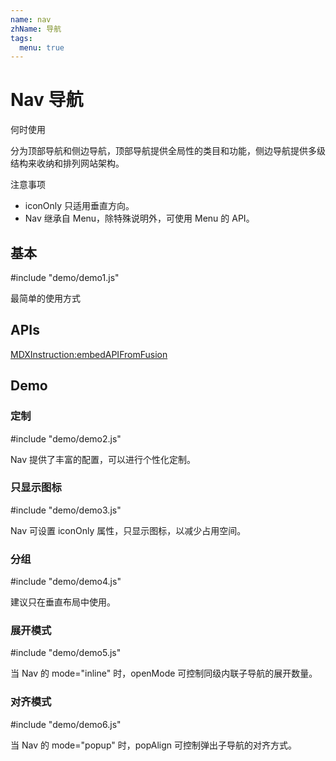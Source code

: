 ```yaml
---
name: nav
zhName: 导航
tags:
  menu: true
---
```


# Nav 导航

何时使用

分为顶部导航和侧边导航，顶部导航提供全局性的类目和功能，侧边导航提供多级结构来收纳和排列网站架构。

注意事项

 * iconOnly 只适用垂直方向。
 * Nav 继承自 Menu，除特殊说明外，可使用 Menu 的 API。


## 基本

#include "demo/demo1.js"

最简单的使用方式

## APIs

[MDXInstruction:embedAPIFromFusion](https://github.com/alibaba-fusion/next/blob/master/docs/nav/index.md)

## Demo

### 定制

#include "demo/demo2.js"

Nav 提供了丰富的配置，可以进行个性化定制。

### 只显示图标

#include "demo/demo3.js"

Nav 可设置 iconOnly 属性，只显示图标，以减少占用空间。

### 分组

#include "demo/demo4.js"

建议只在垂直布局中使用。

### 展开模式

#include "demo/demo5.js"

当 Nav 的 mode="inline" 时，openMode 可控制同级内联子导航的展开数量。

### 对齐模式

#include "demo/demo6.js"

当 Nav 的 mode="popup" 时，popAlign 可控制弹出子导航的对齐方式。
